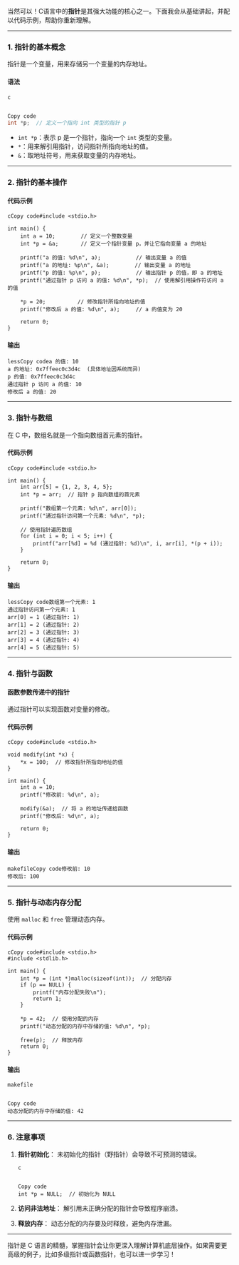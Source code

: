 当然可以！C语言中的**指针**是其强大功能的核心之一。下面我会从基础讲起，并配以代码示例，帮助你重新理解。

------

### **1. 指针的基本概念**

指针是一个变量，用来存储另一个变量的内存地址。

#### **语法**

```c
c


Copy code
int *p;  // 定义一个指向 int 类型的指针 p
```

- `int *p`：表示 p 是一个指针，指向一个 `int` 类型的变量。
- `*`：用来解引用指针，访问指针所指向地址的值。
- `&`：取地址符号，用来获取变量的内存地址。

------

### **2. 指针的基本操作**

#### **代码示例**

```
cCopy code#include <stdio.h>

int main() {
    int a = 10;        // 定义一个整数变量
    int *p = &a;       // 定义一个指针变量 p，并让它指向变量 a 的地址

    printf("a 的值: %d\n", a);           // 输出变量 a 的值
    printf("a 的地址: %p\n", &a);        // 输出变量 a 的地址
    printf("p 的值: %p\n", p);           // 输出指针 p 的值，即 a 的地址
    printf("通过指针 p 访问 a 的值: %d\n", *p);  // 使用解引用操作符访问 a 的值

    *p = 20;          // 修改指针所指向地址的值
    printf("修改后 a 的值: %d\n", a);     // a 的值变为 20

    return 0;
}
```

#### **输出**

```
lessCopy codea 的值: 10
a 的地址: 0x7ffeec0c3d4c  (具体地址因系统而异)
p 的值: 0x7ffeec0c3d4c
通过指针 p 访问 a 的值: 10
修改后 a 的值: 20
```

------

### **3. 指针与数组**

在 C 中，数组名就是一个指向数组首元素的指针。

#### **代码示例**

```
cCopy code#include <stdio.h>

int main() {
    int arr[5] = {1, 2, 3, 4, 5};
    int *p = arr;  // 指针 p 指向数组的首元素

    printf("数组第一个元素: %d\n", arr[0]);
    printf("通过指针访问第一个元素: %d\n", *p);

    // 使用指针遍历数组
    for (int i = 0; i < 5; i++) {
        printf("arr[%d] = %d (通过指针: %d)\n", i, arr[i], *(p + i));
    }

    return 0;
}
```

#### **输出**

```
lessCopy code数组第一个元素: 1
通过指针访问第一个元素: 1
arr[0] = 1 (通过指针: 1)
arr[1] = 2 (通过指针: 2)
arr[2] = 3 (通过指针: 3)
arr[3] = 4 (通过指针: 4)
arr[4] = 5 (通过指针: 5)
```

------

### **4. 指针与函数**

#### **函数参数传递中的指针**

通过指针可以实现函数对变量的修改。

#### **代码示例**

```
cCopy code#include <stdio.h>

void modify(int *x) {
    *x = 100;  // 修改指针所指向地址的值
}

int main() {
    int a = 10;
    printf("修改前: %d\n", a);

    modify(&a);  // 将 a 的地址传递给函数
    printf("修改后: %d\n", a);

    return 0;
}
```

#### **输出**

```
makefileCopy code修改前: 10
修改后: 100
```

------

### **5. 指针与动态内存分配**

使用 `malloc` 和 `free` 管理动态内存。

#### **代码示例**

```
cCopy code#include <stdio.h>
#include <stdlib.h>

int main() {
    int *p = (int *)malloc(sizeof(int));  // 分配内存
    if (p == NULL) {
        printf("内存分配失败\n");
        return 1;
    }

    *p = 42;  // 使用分配的内存
    printf("动态分配的内存中存储的值: %d\n", *p);

    free(p);  // 释放内存
    return 0;
}
```

#### **输出**

```
makefile


Copy code
动态分配的内存中存储的值: 42
```

------

### **6. 注意事项**

1. **指针初始化**： 未初始化的指针（野指针）会导致不可预测的错误。

   ```
   c
   
   
   Copy code
   int *p = NULL;  // 初始化为 NULL
   ```

2. **访问非法地址**： 解引用未正确分配的指针会导致程序崩溃。

3. **释放内存**： 动态分配的内存要及时释放，避免内存泄漏。

------

指针是 C 语言的精髓，掌握指针会让你更深入理解计算机底层操作。如果需要更高级的例子，比如多级指针或函数指针，也可以进一步学习！